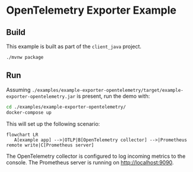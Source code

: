# OpenTelemetry Exporter Example

## Build

This example is built as part of the `client_java` project.

```
./mvnw package
```

## Run

Assuming `./examples/example-exporter-opentelemetry/target/example-exporter-opentelemetry.jar` is present, run the demo with:

```bash
cd ./examples/example-exporter-opentelemetry/
docker-compose up
```

This will set up the following scenario:

```mermaid
flowchart LR
   A[example app] -->|OTLP|B[OpenTelemetry collector] -->|Prometheus remote write|C[Prometheus server]
```

The OpenTelemetry collector is configured to log incoming metrics to the console.
The Prometheus server is running on [http://localhost:9090](http://localhost:9090).
